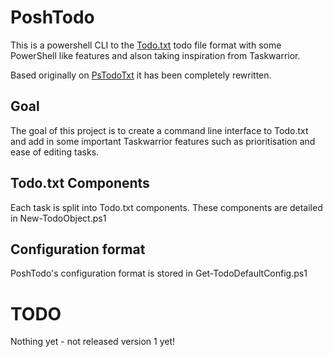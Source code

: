 # PoshTodo

This is a powershell CLI to the [Todo.txt](http://todotxt.com/) todo file format with some PowerShell like features and alson taking inspiration from Taskwarrior.

Based originally on [PsTodoTxt](https://github.com/derantell/PsTodoTxt) it has been completely rewritten. 

## Goal

The goal of this project is to create a command line interface to Todo.txt and add in some important Taskwarrior features such as prioritisation and ease of editing tasks.

## Todo.txt Components

Each task is split into Todo.txt components. These components are detailed in New-TodoObject.ps1

## Configuration format

PoshTodo's configuration format is stored in Get-TodoDefaultConfig.ps1
	
# TODO

Nothing yet - not released version 1 yet! 
